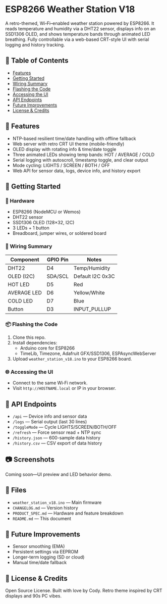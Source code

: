 # ESP8266 Weather Station V18

A retro-themed, Wi‑Fi–enabled weather station powered by ESP8266. It reads temperature and humidity via a DHT22 sensor, displays info on an SSD1306 OLED, and shows temperature bands through animated LED breathing. Fully controllable via a web-based CRT-style UI with serial logging and history tracking.

## 📖 Table of Contents
- [Features](#-features)
- [Getting Started](#-getting-started)
- [Wiring Summary](#-wiring-summary)
- [Flashing the Code](#-flashing-the-code)
- [Accessing the UI](#-accessing-the-ui)
- [API Endpoints](#-api-endpoints)
- [Future Improvements](#-future-improvements)
- [License & Credits](#-license--credits)

## 🌟 Features
- NTP-based resilient time/date handling with offline fallback
- Web server with retro CRT UI theme (mobile-friendly)
- OLED display with rotating info & time/date toggle
- Three animated LEDs showing temp bands: HOT / AVERAGE / COLD
- Serial logging with autoscroll, timestamp toggle, and clear output
- Mode cycling: LIGHTS / SCREEN / BOTH / OFF
- Web API for sensor data, logs, device info, and history export

## 🚀 Getting Started

### 🧰 Hardware
- ESP8266 (NodeMCU or Wemos)
- DHT22 sensor
- SSD1306 OLED (128×32, I2C)
- 3 LEDs + 1 button
- Breadboard, jumper wires, or soldered board

### 🔌 Wiring Summary
| Component | GPIO Pin | Notes |
|-----------|----------|-------|
| DHT22     | D4       | Temp/Humidity |
| OLED (I2C)| SDA/SCL  | Default I2C 0x3C |
| HOT LED   | D5       | Red |
| AVERAGE LED | D6     | Yellow/White |
| COLD LED  | D7       | Blue |
| Button    | D3       | INPUT_PULLUP |

### 📦 Flashing the Code
1. Clone this repo.
2. Install dependencies:
   - Arduino core for ESP8266
   - TimeLib, Timezone, Adafruit GFX/SSD1306, ESPAsyncWebServer
3. Upload `weather_station_v18.ino` to your ESP8266 board.

### 🌐 Accessing the UI
- Connect to the same Wi‑Fi network.
- Visit `http://HOSTNAME.local` or IP in your browser.

## 📜 API Endpoints
- `/api` — Device info and sensor data
- `/logs` — Serial output (last 30 lines)
- `/toggleMode` — Cycle LIGHTS/SCREEN/BOTH/OFF
- `/refresh` — Force sensor read + NTP sync
- `/history.json` — 600-sample data history
- `/history.csv` — CSV export of data history

## 📷 Screenshots
Coming soon—UI preview and LED behavior demo.

## 📁 Files
- `weather_station_v18.ino` — Main firmware
- `CHANGELOG.md` — Version history
- `PRODUCT_SPEC.md` — Hardware and feature breakdown
- `README.md` — This document

## 🔮 Future Improvements
- Sensor smoothing (EMA)
- Persistent settings via EEPROM
- Longer-term logging (SD or cloud)
- Manual time/date fallback

## 🧠 License & Credits
Open Source License. Built with love by Cody. Retro theme inspired by CRT displays and 90s PC vibes.

